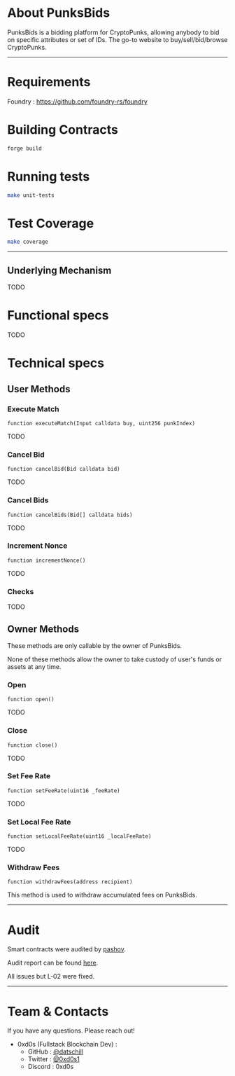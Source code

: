 # About PunksBids

PunksBids is a bidding platform for CryptoPunks, allowing anybody to bid on specific attributes or set of IDs. The go-to website to buy/sell/bid/browse CryptoPunks.

---

# Requirements

Foundry : https://github.com/foundry-rs/foundry

# Building Contracts

```bash
forge build
```

# Running tests

```bash
make unit-tests
```

# Test Coverage

```bash
make coverage
```

---

## Underlying Mechanism

TODO

# Functional specs

TODO

# Technical specs

## User Methods

### Execute Match

`function executeMatch(Input calldata buy, uint256 punkIndex)`

TODO

### Cancel Bid

`function cancelBid(Bid calldata bid)`

TODO

### Cancel Bids

`function cancelBids(Bid[] calldata bids)`

TODO

### Increment Nonce

`function incrementNonce()`

TODO

### Checks

TODO

## Owner Methods

These methods are only callable by the owner of PunksBids.

None of these methods allow the owner to take custody of user's funds or assets at any time.

### Open

`function open()`

TODO

### Close

`function close()`

TODO

### Set Fee Rate

`function setFeeRate(uint16 _feeRate)`

TODO

### Set Local Fee Rate

`function setLocalFeeRate(uint16 _localFeeRate)`

TODO

### Withdraw Fees

`function withdrawFees(address recipient)`

This method is used to withdraw accumulated fees on PunksBids.

---

# Audit

Smart contracts were audited by [pashov](https://twitter.com/pashovkrum).

Audit report can be found [here](https://github.com/pashov/audits/blob/master/solo/PunksBids-security-review.md).

All issues but L-02 were fixed.

---

# Team & Contacts

If you have any questions. Please reach out!

- 0xd0s (Fullstack Blockchain Dev) :
    - GitHub : [@datschill](https://github.com/datschill)
    - Twitter : [@0xd0s1](https://twitter.com/0xd0s1)
    - Discord : 0xd0s
